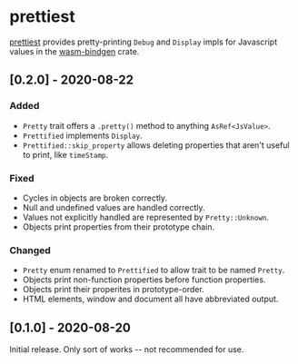 # prettiest

[prettiest](https://docs.rs/prettiest) provides pretty-printing `Debug` and `Display` impls
for Javascript values in the [wasm-bindgen](https://docs.rs/wasm-bindgen) crate.

<!-- categories: Added, Removed, Changed, Deprecated, Fixed, Security -->

## [0.2.0] - 2020-08-22

### Added

- `Pretty` trait offers a `.pretty()` method to anything `AsRef<JsValue>`.
- `Prettified` implements `Display`.
- `Prettified::skip_property` allows deleting properties that aren't useful to print, like
  `timeStamp`.

### Fixed

- Cycles in objects are broken correctly.
- Null and undefined values are handled correctly.
- Values not explicitly handled are represented by `Pretty::Unknown`.
- Objects print properties from their prototype chain.

### Changed

- `Pretty` enum renamed to `Prettified` to allow trait to be named `Pretty`.
- Objects print non-function properties before function properties.
- Objects print their properites in prototype-order.
- HTML elements, window and document all have abbreviated output.

## [0.1.0] - 2020-08-20

Initial release. Only sort of works -- not recommended for use.

